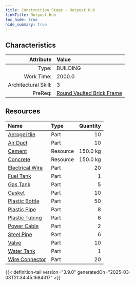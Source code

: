 ```yaml
---
title: Construction Stage - Outpost Hub
linkTitle: Outpost Hub
toc_hide: true
hide_summary: true
---
```

<!-- This is generated by the MarsSim HelpGenertor, do not edit. -->

## Characteristics

| Attribute      | Value |
|--------:|:------|
|Type:|BUILDING|
|Work Time:|2000.0|
|Architectural Skill:|3|
|PreReq:|[Round Vaulted Brick Frame](/docs/definitions/construction/round-vaulted-brick-frame)|

## Resources

| Name | Type | Quantity |
|:-----|:-----|-----:|
|[Aerogel tile](/docs/definitions/part/aerogel-tile)|Part|10|
|[Air Duct](/docs/definitions/part/air-duct)|Part|10|
|[Cement](/docs/definitions/resource/cement)|Resource|150.0 kg|
|[Concrete](/docs/definitions/resource/concrete)|Resource|150.0 kg|
|[Electrical Wire](/docs/definitions/part/electrical-wire)|Part|20|
|[Fuel Tank](/docs/definitions/part/fuel-tank)|Part|1|
|[Gas Tank](/docs/definitions/part/gas-tank)|Part|5|
|[Gasket](/docs/definitions/part/gasket)|Part|10|
|[Plastic Bottle](/docs/definitions/part/plastic-bottle)|Part|50|
|[Plastic Pipe](/docs/definitions/part/plastic-pipe)|Part|8|
|[Plastic Tubing](/docs/definitions/part/plastic-tubing)|Part|6|
|[Power Cable](/docs/definitions/part/power-cable)|Part|2|
|[Steel Pipe](/docs/definitions/part/steel-pipe)|Part|6|
|[Valve](/docs/definitions/part/valve)|Part|10|
|[Water Tank](/docs/definitions/part/water-tank)|Part|1|
|[Wire Connector](/docs/definitions/part/wire-connector)|Part|20|




{{< definition-tail version="3.9.0" generatedOn="2025-03-08T21:34:45.1684317" >}}


